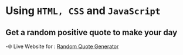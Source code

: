 # Using ```HTML, CSS``` and ```JavaScript```
## Get a random positive quote to make your day
-🌐 Live Website for : [Random Quote Generator](https://mizaan-hub.github.io/Random-Quotes-Generator/)<br>
